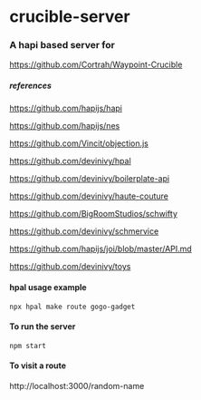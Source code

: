 # crucible-server

### A hapi based server for 
https://github.com/Cortrah/Waypoint-Crucible

##### references

https://github.com/hapijs/hapi

https://github.com/hapijs/nes

https://github.com/Vincit/objection.js

https://github.com/devinivy/hpal

https://github.com/devinivy/boilerplate-api

https://github.com/devinivy/haute-couture

https://github.com/BigRoomStudios/schwifty

https://github.com/devinivy/schmervice

https://github.com/hapijs/joi/blob/master/API.md

https://github.com/devinivy/toys


#### hpal usage example

    npx hpal make route gogo-gadget
    
#### To run the server

    npm start
    
#### To visit a route    

http://localhost:3000/random-name

